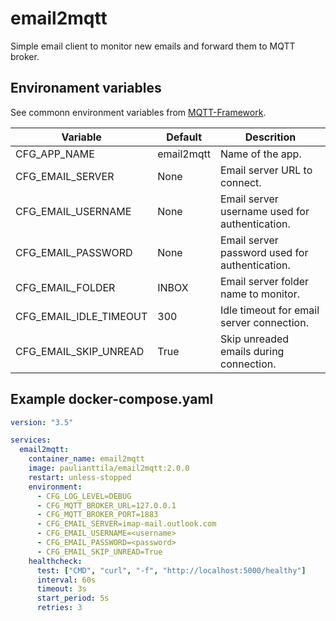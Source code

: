 # email2mqtt

Simple email client to monitor new emails and forward them to MQTT broker.

## Environament variables

See commonn environment variables from [MQTT-Framework](https://github.com/paulianttila/MQTT-Framework).

| **Variable**               | **Default** | **Descrition**                                                                                                 |
|----------------------------|-------------|----------------------------------------------------------------------------------------------------------------|
| CFG_APP_NAME               | email2mqtt  | Name of the app.                                                                                               |
| CFG_EMAIL_SERVER           | None        | Email server URL to connect.                                                                                   |
| CFG_EMAIL_USERNAME         | None        | Email server username used for authentication.                                                                 |
| CFG_EMAIL_PASSWORD         | None        | Email server password used for authentication.                                                                 |
| CFG_EMAIL_FOLDER           | INBOX       | Email server folder name to monitor.                                                                           |
| CFG_EMAIL_IDLE_TIMEOUT     | 300         | Idle timeout for email server connection.                                                                      |
| CFG_EMAIL_SKIP_UNREAD      | True        | Skip unreaded emails during connection.                                                                        |

## Example docker-compose.yaml

```yaml
version: "3.5"

services:
  email2mqtt:
    container_name: email2mqtt
    image: paulianttila/email2mqtt:2.0.0
    restart: unless-stopped
    environment:
      - CFG_LOG_LEVEL=DEBUG
      - CFG_MQTT_BROKER_URL=127.0.0.1
      - CFG_MQTT_BROKER_PORT=1883
      - CFG_EMAIL_SERVER=imap-mail.outlook.com
      - CFG_EMAIL_USERNAME=<username>
      - CFG_EMAIL_PASSWORD=<password>
      - CFG_EMAIL_SKIP_UNREAD=True
    healthcheck:
      test: ["CMD", "curl", "-f", "http://localhost:5000/healthy"]
      interval: 60s
      timeout: 3s
      start_period: 5s
      retries: 3
 ```